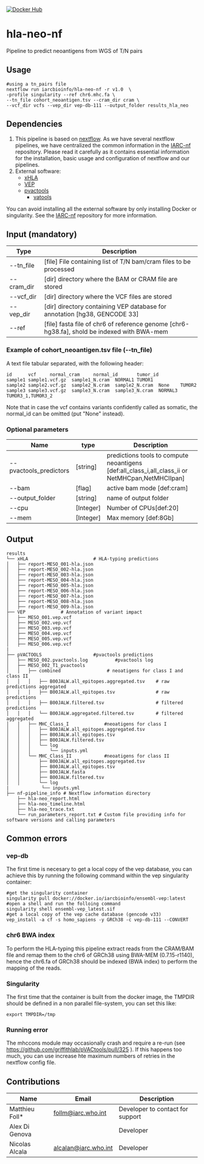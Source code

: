[![Docker Hub](https://img.shields.io/badge/docker-ready-blue.svg)](https://hub.docker.com/r/iarcbioinfo/ensembl-vep/)

# hla-neo-nf
Pipeline to predict neoantigens  from WGS of T/N pairs


## Usage
  ```
  #using a tn_pairs file
  nextflow run iarcbioinfo/hla-neo-nf -r v1.0  \
  -profile singularity --ref chr6.mhc.fa \
  --tn_file cohort_neoantigen.tsv --cram_dir cram \
  --vcf_dir vcfs --vep_dir vep-db-111 --output_folder results_hla_neo
  ```

## Dependencies

1. This pipeline is based on [nextflow](https://www.nextflow.io). As we have several nextflow pipelines, we have centralized the common information in the [IARC-nf](https://github.com/IARCbioinfo/IARC-nf) repository. Please read it carefully as it contains essential information for the installation, basic usage and configuration of nextflow and our pipelines.
2. External software:
	- [xHLA](https://github.com/humanlongevity/HLA)
	- [VEP](https://github.com/Ensembl/ensembl-vep)
	- [pvactools](https://github.com/griffithlab/pVACtools)
        - [vatools](https://vatools.readthedocs.io/en/latest/index.html)
	
You can avoid installing all the external software by only installing Docker or singularity.
See the [IARC-nf](https://github.com/IARCbioinfo/IARC-nf) repository for more information.


## Input (mandatory)

  | Type      | Description   |
  |-----------|---------------|
  |--tn_file		|         [file] File containing list of T/N bam/cram files to be processed |
  |    --cram_dir|         [dir]  directory where the BAM or CRAM  file are stored |
  |    --vcf_dir |         [dir]  directory where the VCF files are stored |
  |--vep_dir      |   [dir] directory containing VEP database for annotation [hg38, GENCODE 33] |
  |    --ref      |         [file] fasta file of chr6 of reference genome [chr6-hg38.fa], shold be indexed with BWA-mem|


### Example of cohort_neoantigen.tsv file (--tn_file)
A text file tabular separated, with the following header:

```
id      vcf     normal_cram     normal_id       tumor_id
sample1	sample1.vcf.gz	sample1_N.cram	NORMAL1	TUMOR1
sample2	sample2.vcf.gz	sample2_N.cram	sample2_N.cram	None	TUMOR2
sample3	sample3.vcf.gz	sample3_N.cram	sample3_N.cram	NORMAL3	TUMOR3_1,TUMOR3_2
``` 

Note that in case the vcf contains variants confidently called as somatic, the normal_id can be omitted (put "None" instead).

### Optional parameters

| Name      | type | Description     |
|-----------|---------------|-----------------|
| --pvactools_predictors | [string]| predictions tools to compute neoantigens [def:all_class_i,all_class_ii or NetMHCpan,NetMHCIIpan]|
|      --bam     |       [flag] |active bam mode [def:cram]|
|     --output_folder |  [string] |name of output folder |
|      --cpu          |[Integer] | Number of CPUs[def:20] |
|      --mem |        [Integer] | Max memory [def:8Gb] |  



## Output

```
results
└── xHLA                        # HLA-typing predictions
│   ├── report-MESO_001-hla.json
│   ├── report-MESO_002-hla.json
│   ├── report-MESO_003-hla.json
│   ├── report-MESO_004-hla.json
│   ├── report-MESO_005-hla.json
│   ├── report-MESO_006-hla.json
│   ├── report-MESO_007-hla.json
│   ├── report-MESO_008-hla.json
│   ├── report-MESO_009-hla.json
├── VEP				# Annotation of variant impact
│   ├── MESO_001.vep.vcf
│   ├── MESO_002.vep.vcf
│   ├── MESO_003.vep.vcf
│   ├── MESO_004.vep.vcf
│   ├── MESO_005.vep.vcf
│   ├── MESO_006.vep.vcf
|
├── pVACTOOLS					#pvactools predictions
│   ├── MESO_002.pvactools.log			#pvactools log
│   ├── MESO_002_T1_pvactools				
│   │   ├── combined				 # neoatigens for class I and class II
│   │   │   ├── B00JALW.all_epitopes.aggregated.tsv    # raw predictions aggregated
│   │   │   ├── B00JALW.all_epitopes.tsv               # raw predictions 
│   │   │   ├── B00JALW.filtered.tsv	               # filtered predictions
│   │   │   └── B00JALW.aggregated.filtered.tsv	       # filtered aggregated
│   │   ├── MHC_Class_I				#neoatigens for class I
│   │   │   ├── B00JALW.all_epitopes.aggregated.tsv
│   │   │   ├── B00JALW.all_epitopes.tsv
│   │   │   ├── B00JALW.filtered.tsv
│   │   │   └── log
│   │   │       └── inputs.yml
│   │   └── MHC_Class_II			#neoatigens for class II
│   │       ├── B00JALW.all_epitopes.aggregated.tsv
│   │       ├── B00JALW.all_epitopes.tsv
│   │       ├── B00JALW.fasta
│   │       ├── B00JALW.filtered.tsv
│   │       └── log
|	         └── inputs.yml
├── nf-pipeline_info # Nextflow information directory
    ├── hla-neo_report.html
    ├── hla-neo_timeline.html
    ├── hla-neo_trace.txt
    └── run_parameters_report.txt # Custom file providing info for software versions and calling parameters
```


## Common errors

### vep-db

The first time is necesary to get a local copy of the vep database, you can achieve this by running the following command within the vep singularity container:

```
#get the singularity container
singularity pull docker://docker.io/iarcbioinfo/ensembl-vep:latest
#open a shell and run the folloing command
singularity shell ensembl-vep_latest.sif
#get a local copy of the vep cache database (gencode v33)
vep_install -a cf -s homo_sapiens -y GRCh38 -c vep-db-111 --CONVERT

```

### chr6 BWA index
To perform the HLA-typing this pipeline extract reads from the CRAM/BAM file and remap them to the chr6 of GRCh38 using BWA-MEM (0.7.15-r1140), hence the chr6.fa of GRCh38 should be indexed (BWA index) to perform the mapping  of the reads.


### Singularity
The first time that the container is built from the docker image, the TMPDIR  should be defined in a non parallel file-system, you can set this like:

```
export TMPDIR=/tmp
```

### Running error
The mhccons module may occasionally crash and require a re-run (see https://github.com/griffithlab/pVACtools/pull/325 ). If this happens too much, you can use increase hte maximum numbers of retries in the nextflow config file.

## Contributions

  | Name      | Email | Description     |
  |-----------|---------------|-----------------|
  | Matthieu Foll*    | follm@iarc.who.int | Developer to contact for support |
  | Alex Di Genova |  | Developer |
  | Nicolas Alcala | alcalan@iarc.who.int| Developer |



